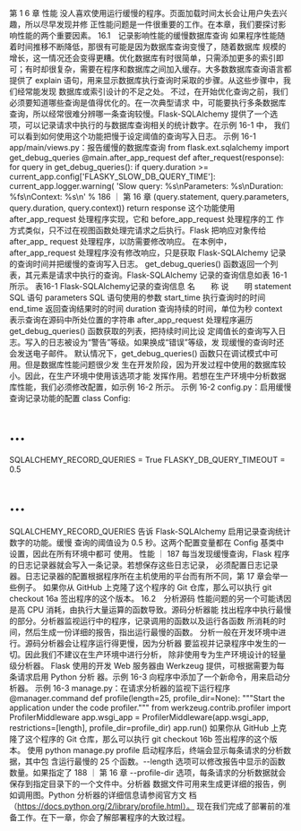 第 1 6 章
性能
没人喜欢使用运行缓慢的程序。页面加载时间太长会让用户失去兴趣，所以尽早发现并修
正性能问题是一件很重要的工作。在本章，我们要探讨影响性能的两个重要因素。
16.1　记录影响性能的缓慢数据库查询
如果程序性能随着时间推移不断降低，那很有可能是因为数据库查询变慢了，随着数据库
规模的增长，这一情况还会变得更糟。优化数据库有时很简单，只需添加更多的索引即
可；有时却很复杂，需要在程序和数据库之间加入缓存。大多数数据库查询语言都提供了
explain 语句，用来显示数据库执行查询时采取的步骤。从这些步骤中，我们经常能发现
数据库或索引设计的不足之处。
不过，在开始优化查询之前，我们必须要知道哪些查询是值得优化的。在一次典型请求
中，可能要执行多条数据库查询，所以经常很难分辨哪一条查询较慢。Flask-SQLAlchemy
提供了一个选项，可以记录请求中执行的与数据库查询相关的统计数字。在示例 16-1 中，
我们可以看到如何使用这个功能把慢于设定阈值的查询写入日志。
示例 16-1 app/main/views.py：报告缓慢的数据库查询
from flask.ext.sqlalchemy import get_debug_queries
@main.after_app_request
def after_request(response):
 for query in get_debug_queries():
 if query.duration >= current_app.config['FLASKY_SLOW_DB_QUERY_TIME']:
 current_app.logger.warning(
 'Slow query: %s\nParameters: %s\nDuration: %fs\nContext: %s\n' %
186 ｜ 第 16 章
 (query.statement, query.parameters, query.duration,
 query.context))
 return response
这个功能使用 after_app_request 处理程序实现，它和 before_app_request 处理程序的工
作方式类似，只不过在视图函数处理完请求之后执行。Flask 把响应对象传给 after_app_
request 处理程序，以防需要修改响应。
在本例中，after_app_request 处理程序没有修改响应，只是获取 Flask-SQLAlchemy 记录
的查询时间并把缓慢的查询写入日志。
get_debug_queries() 函数返回一个列表，其元素是请求中执行的查询。Flask-SQLAlchemy
记录的查询信息如表 16-1 所示。
表16-1 Flask-SQLAlchemy记录的查询信息
名　　称 说　　明
statement SQL 语句
parameters SQL 语句使用的参数
start_time 执行查询时的时间
end_time 返回查询结果时的时间
duration 查询持续的时间，单位为秒
context 表示查询在源码中所处位置的字符串
after_app_request 处理程序遍历 get_debug_queries() 函数获取的列表，把持续时间比设
定阈值长的查询写入日志。写入的日志被设为“警告”等级。如果换成“错误”等级，发
现缓慢的查询时还会发送电子邮件。
默认情况下，get_debug_queries() 函数只在调试模式中可用。但是数据库性能问题很少发
生在开发阶段，因为开发过程中使用的数据库较小。因此，在生产环境中使用该选项才能
发挥作用。若想在生产环境中分析数据库性能，我们必须修改配置，如示例 16-2 所示。
示例 16-2 config.py：启用缓慢查询记录功能的配置
class Config:
 # ...
 SQLALCHEMY_RECORD_QUERIES = True
 FLASKY_DB_QUERY_TIMEOUT = 0.5
 # ...
SQLALCHEMY_RECORD_QUERIES 告诉 Flask-SQLAlchemy 启用记录查询统计数字的功能。缓慢
查询的阈值设为 0.5 秒。这两个配置变量都在 Config 基类中设置，因此在所有环境中都可
使用。
性能 ｜ 187
每当发现缓慢查询，Flask 程序的日志记录器就会写入一条记录。若想保存这些日志记录，
必须配置日志记录器。日志记录器的配置根据程序所在主机使用的平台而有所不同，第 17
章会举一些例子。
如果你从 GitHub 上克隆了这个程序的 Git 仓库，那么可以执行 git checkout
16a 签出程序的这个版本。
16.2　分析源码
性能问题的另一个可能诱因是高 CPU 消耗，由执行大量运算的函数导致。源码分析器能
找出程序中执行最慢的部分。分析器监视运行中的程序，记录调用的函数以及运行各函数
所消耗的时间，然后生成一份详细的报告，指出运行最慢的函数。
分析一般在开发环境中进行。源码分析器会让程序运行得更慢，因为分析器
要监视并记录程序中发生的一切。因此我们不建议在生产环境中进行分析，
除非使用专为生产环境设计的轻量级分析器。
Flask 使用的开发 Web 服务器由 Werkzeug 提供，可根据需要为每条请求启用 Python 分析
器。示例 16-3 向程序中添加了一个新命令，用来启动分析器。
示例 16-3 manage.py：在请求分析器的监视下运行程序
@manager.command
def profile(length=25, profile_dir=None):
 """Start the application under the code profiler."""
 from werkzeug.contrib.profiler import ProfilerMiddleware
 app.wsgi_app = ProfilerMiddleware(app.wsgi_app, restrictions=[length],
 profile_dir=profile_dir)
 app.run()
如果你从 GitHub 上克隆了这个程序的 Git 仓库，那么可以执行 git checkout
16b 签出程序的这个版本。
使用 python manage.py profile 启动程序后，终端会显示每条请求的分析数据，其中包
含运行最慢的 25 个函数。--length 选项可以修改报告中显示的函数数量。如果指定了
188 ｜ 第 16 章
--profile-dir 选项，每条请求的分析数据就会保存到指定目录下的一个文件中。分析器
数据文件可用来生成更详细的报告，例如调用图。Python 分析器的详细信息请参阅官方文
档（https://docs.python.org/2/library/profile.html）。
现在我们完成了部署前的准备工作。在下一章，你会了解部署程序的大致过程。